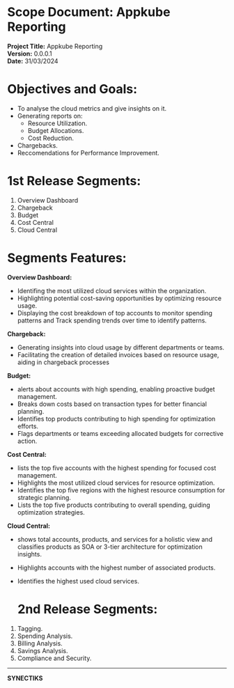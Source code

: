 
# Scope Document: Appkube Reporting

**Project Title:** Appkube Reporting<br>
**Version:** 0.0.0.1  
**Date:** 31/03/2024

 # Objectives and Goals:
 - To analyse the cloud metrics and give insights on it.
 - Generating reports on:
   - Resource Utilization.
   - Budget Allocations.
   - Cost Reduction.
  - Chargebacks.
- Reccomendations for Performance Improvement.

# 1st Release Segments:
1. Overview Dashboard
2. Chargeback
3. Budget
4. Cost Central
5. Cloud Central

# Segments Features:

**Overview Dashboard:**
- Identifing the most utilized cloud services within the organization.
- Highlighting potential cost-saving opportunities by optimizing resource usage.
- Displaying the cost breakdown of top accounts to monitor spending patterns and Track spending trends over time to identify patterns.

**Chargeback:**
 - Generating insights into cloud usage by different departments or teams.
  - Facilitating the creation of detailed invoices based on resource usage, aiding in chargeback processes

**Budget:**
- alerts about accounts with high spending, enabling proactive budget management.
-  Breaks down costs based on transaction types for better financial planning.
-  Identifies top products contributing to high spending for optimization efforts.
-  Flags departments or teams exceeding allocated budgets for corrective action.

**Cost Central:**
- lists the top five accounts with the highest spending for focused cost management.
- Highlights the most utilized cloud services for resource optimization.
- Identifies the top five regions with the highest resource consumption for strategic planning.
- Lists the top five products contributing to overall spending, guiding optimization strategies.

**Cloud Central:**
- shows total accounts, products, and services for a holistic view and classifies products as SOA or 3-tier architecture for optimization insights.
- Highlights accounts with the highest number of associated products.
- Identifies the highest used cloud services.

  # 2nd Release Segments:
1. Tagging.
2. Spending Analysis.
3. Billing Analysis.
4. Savings Analysis.
5. Compliance and Security.
----------------------------------------------------
  **SYNECTIKS**
